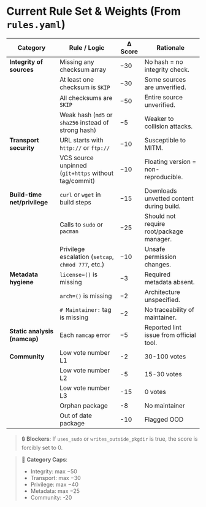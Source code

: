 # Current Rule Set & Weights (From `rules.yaml`)

| Category                    | Rule / Logic                                        | Δ Score | Rationale                                                  |
|----------------------------|------------------------------------------------------|---------|-------------------------------------------------------------|
| **Integrity of sources**   | Missing any checksum array                           | −30     | No hash = no integrity check.                              |
|                            | At least one checksum is `SKIP`                      | −30     | Some sources are unverified.                               |
|                            | All checksums are `SKIP`                             | −50     | Entire source unverified.                                  |
|                            | Weak hash (`md5` or `sha256` instead of strong hash) | −5      | Weaker to collision attacks.                               |
| **Transport security**     | URL starts with `http://` or `ftp://`                | −10     | Susceptible to MITM.                                       |
|                            | VCS source unpinned (`git+https` without tag/commit) | −10     | Floating version = non-reproducible.                       |
| **Build-time net/privilege** | `curl` or `wget` in build steps                    | −15     | Downloads unvetted content during build.                   |
|                            | Calls to `sudo` or `pacman`                          | −25     | Should not require root/package manager.                   |
|                            | Privilege escalation (`setcap`, `chmod 777`, etc.)   | −10     | Unsafe permission changes.                                 |
| **Metadata hygiene**       | `license=()` is missing                              | −3      | Required metadata absent.                                  |
|                            | `arch=()` is missing                                 | −2      | Architecture unspecified.                                  |
|                            | `# Maintainer:` tag is missing                       | −2      | No traceability of maintainer.                             |
| **Static analysis (namcap)** | Each `namcap` error                                | −5      | Reported lint issue from official tool.                    |
| **Community**              |   Low vote number L1                                 | -2      | 30-100 votes                                               |
|                            |   Low vote number L2                                 | -5      | 15-30 votes                                                |
|                            |   Low vote number L3                                 | -15     | 0 votes                                                    |
|                            |   Orphan package                                     | -8      | No maintainer                                              |
|                            |   Out of date package                                | -10     | Flagged OOD                                                |

> 🔒 **Blockers**: If `uses_sudo` or `writes_outside_pkgdir` is true, the score is forcibly set to 0.

> 🧢 **Category Caps**:
> - Integrity: max −50
> - Transport: max −30
> - Privilege: max −40
> - Metadata: max −25
> - Community:  -20

